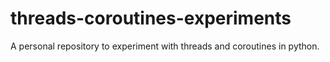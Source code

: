 # threads-coroutines-experiments
A personal repository to experiment with threads and coroutines in python.
